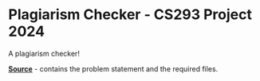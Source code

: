 # Plagiarism Checker - CS293 Project 2024

A plagiarism checker!

[**Source**](https://github.com/SuperSat001/CS293-Project-2024) - contains the problem statement and the required files.
